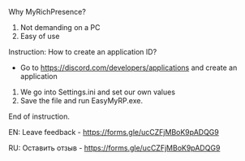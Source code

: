 Why MyRichPresence?

1. Not demanding on a PC
2. Easy of use

Instruction:
How to create an application ID?
- Go to https://discord.com/developers/applications and create an application

1. We go into Settings.ini and set our own values
2. Save the file and run EasyMyRP.exe.

End of instruction.

EN: Leave feedback - https://forms.gle/ucCZFjMBoK9pADQG9

RU: Оставить отзыв - https://forms.gle/ucCZFjMBoK9pADQG9
